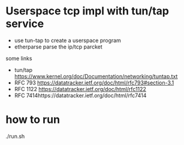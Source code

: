# Userspace tcp impl with tun/tap service
- use tun-tap to create a userspace program
- etherparse parse the ip/tcp parcket

some links
- tun/tap https://www.kernel.org/doc/Documentation/networking/tuntap.txt
- RFC 793 https://datatracker.ietf.org/doc/html/rfc793#section-3.1
- RFC 1122 https://datatracker.ietf.org/doc/html/rfc1122
- RFC 7414https://datatracker.ietf.org/doc/html/rfc7414

# how to run

./run.sh

